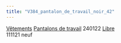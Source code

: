 ```yaml
---
title: "V384_pantalon_de_travail_noir_42"
---
```


[Vêtements](notes/equipements/L_Vetements.md) [Pantalons de travail](notes/equipements/vetements/V_PantalonsDeTravail.md) 240122 [Libre](notes/statut/S_Libre.md)\
111121 neuf